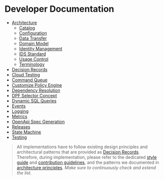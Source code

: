 # Developer Documentation

- [Architecture](architecture/)
  - [Catalog](architecture/catalog/)
  - [Configuration](architecture/configuration/)
  - [Data Transfer](architecture/data-transfer/)
  - [Domain Model](architecture/domain-model.md)
  - [Identity Management](architecture/identity-management/)
  - [IDS Standard](architecture/ids/)
  - [Usage Control](architecture/usage-control/)
  - [Terminology](architecture/terminology.md)
- [Decision Records](decision-records/)
- [Cloud Testing](cloud_testing.md)
- [Command Queue](command-queue.md)
- [Customize Policy Engine](policy-engine.md)
- [Dependency Resolution](dependency_resolution.md)
- [DPF Selector Concept](dpf_selector.md)
- [Dynamic SQL Queries](sql_queries.md)
- [Events](events.md)
- [Logging](logging.md)
- [Metrics](metrics.md)
- [OpenApi Spec Generation](openapi.md)
- [Releases](releases.md)
- [State Machine](state-machine.md)
- [Testing](testing.md)

> All implementations have to follow existing design principles and architectural patterns that are provided as
> [Decision Records](decision-records/). Therefore, during implementation, please refer to the dedicated
> [style guide](../../styleguide.md) and [contribution guidelines](../../CONTRIBUTING.md), and the patterns we
> documented in [architecture principles](architecture/coding-principles.md). _Make sure to continuously
> check and extend the list._
